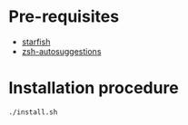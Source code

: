 # Pre-requisites
- [starfish](https://starship.rs/) 
- [zsh-autosuggestions](https://github.com/zsh-users/zsh-autosuggestions/blob/master/INSTALL.md#homebrew)

# Installation procedure
```bash
./install.sh
```